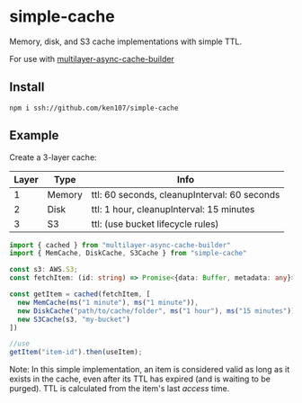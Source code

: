# simple-cache
Memory, disk, and S3 cache implementations with simple TTL.

For use with [multilayer-async-cache-builder](https://github.com/ken107/multilayer-async-cache-builder)

## Install
```
npm i ssh://github.com/ken107/simple-cache
```

## Example
Create a 3-layer cache:

Layer | Type   | Info
------|--------|---------------------------------------------
1     | Memory | ttl: 60 seconds, cleanupInterval: 60 seconds
2     | Disk   | ttl: 1 hour, cleanupInterval: 15 minutes
3     | S3     | ttl: (use bucket lifecycle rules)

```typescript
import { cached } from "multilayer-async-cache-builder"
import { MemCache, DiskCache, S3Cache } from "simple-cache"

const s3: AWS.S3;
const fetchItem: (id: string) => Promise<{data: Buffer, metadata: any}>;

const getItem = cached(fetchItem, [
  new MemCache(ms("1 minute"), ms("1 minute")),
  new DiskCache("path/to/cache/folder", ms("1 hour"), ms("15 minutes")),
  new S3Cache(s3, "my-bucket")
])

//use
getItem("item-id").then(useItem);
```

Note: In this simple implementation, an item is considered valid as long as it exists in the cache, even after its TTL has expired (and is waiting to be purged).  TTL is calculated from the item's last _access_ time.
